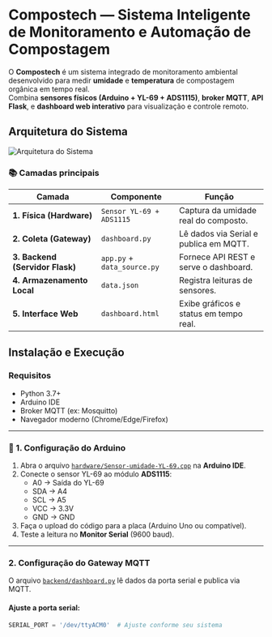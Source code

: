 # Compostech — Sistema Inteligente de Monitoramento e Automação de Compostagem

O **Compostech** é um sistema integrado de monitoramento ambiental desenvolvido para medir **umidade** e **temperatura** de compostagem orgânica em tempo real.  
Combina **sensores físicos (Arduino + YL-69 + ADS1115)**, **broker MQTT**, **API Flask**, e **dashboard web interativo** para visualização e controle remoto.

## Arquitetura do Sistema

![Arquitetura do Sistema](docs/arquitetura.png)

### 📚 Camadas principais

| Camada | Componente | Função |
|--------|-------------|--------|
| **1. Física (Hardware)** | `Sensor YL-69 + ADS1115` | Captura da umidade real do composto. |
| **2. Coleta (Gateway)** | `dashboard.py` | Lê dados via Serial e publica em MQTT. |
| **3. Backend (Servidor Flask)** | `app.py` + `data_source.py` | Fornece API REST e serve o dashboard. |
| **4. Armazenamento Local** | `data.json` | Registra leituras de sensores. |
| **5. Interface Web** | `dashboard.html` | Exibe gráficos e status em tempo real. |


## Instalação e Execução

### Requisitos

- Python 3.7+
- Arduino IDE
- Broker MQTT (ex: Mosquitto)
- Navegador moderno (Chrome/Edge/Firefox)

---

### 🪫 1. Configuração do Arduino

1. Abra o arquivo [`hardware/Sensor-umidade-YL-69.cpp`](hardware/Sensor-umidade-YL-69.cpp) na **Arduino IDE**.
2. Conecte o sensor YL-69 ao módulo **ADS1115**:
   - A0 → Saída do YL-69  
   - SDA → A4  
   - SCL → A5  
   - VCC → 3.3V  
   - GND → GND
3. Faça o upload do código para a placa (Arduino Uno ou compatível).
4. Teste a leitura no **Monitor Serial** (9600 baud).

---

### 2. Configuração do Gateway MQTT

O arquivo [`backend/dashboard.py`](backend/dashboard.py) lê dados da porta serial e publica via MQTT.

#### Ajuste a porta serial:
```python
SERIAL_PORT = '/dev/ttyACM0'  # Ajuste conforme seu sistema